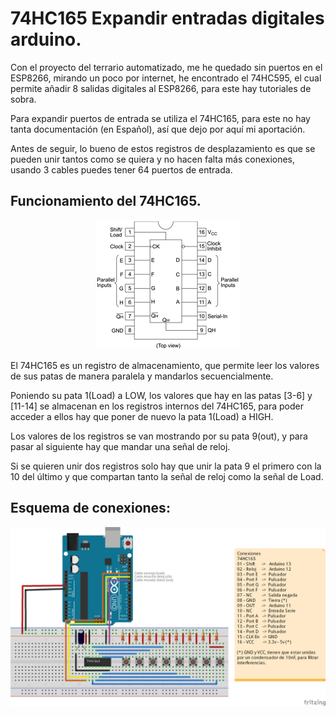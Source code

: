 # 74HC165 Expandir entradas digitales arduino.

Con el proyecto del terrario automatizado, me he quedado sin puertos en el ESP8266, mirando un poco por internet, he encontrado el 74HC595, el cual permite añadir 8 salidas digitales al ESP8266, para este hay tutoriales de sobra.

Para expandir puertos de entrada se utiliza el 74HC165, para este no hay tanta documentación (en Español), así que dejo por aquí mi aportación.

Antes de seguir, lo bueno de estos registros de desplazamiento es que se pueden unir tantos como se quiera y no hacen falta más conexiones, usando 3 cables puedes tener 64 puertos de entrada.

## Funcionamiento del 74HC165.
<div style="text-align:center"><img src ="https://github.com/ssxdan/SN74HC165_8Bit_shift_register_in/blob/master/Documentacion/882194.gif" /></div>

El 74HC165 es un registro de almacenamiento, que permite leer los valores de sus patas de manera paralela y mandarlos secuencialmente.

Poniendo su pata 1(Load) a LOW, los valores que hay en las patas [3-6] y [11-14] se almacenan en los registros internos del 74HC165, para poder acceder a ellos hay que poner de nuevo la pata  1(Load) a HIGH.

Los valores de los registros se van mostrando por su pata 9(out), y para pasar al siguiente hay que mandar una señal de reloj.

Si se quieren unir dos registros solo hay que unir la pata 9 el primero con la 10 del último y que compartan tanto la señal de reloj como la señal de Load.

## Esquema de conexiones:
![conexiones](https://github.com/ssxdan/SN74HC165_8Bit_shift_register_in/blob/master/Documentacion/74HC165_bb.png)
